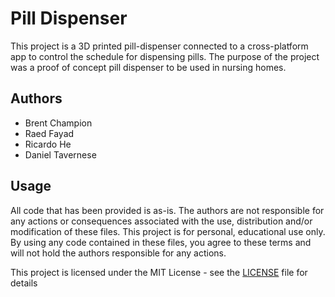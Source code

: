 # Pill Dispenser
This project is a 3D printed pill-dispenser connected to a cross-platform app to control the schedule for dispensing pills.
The purpose of the project was a proof of concept pill dispenser to be used in nursing homes.

## Authors
- Brent Champion
- Raed Fayad
- Ricardo He
- Daniel Tavernese

## Usage
All code that has been provided is as-is. The authors are not responsible for any actions or consequences associated with the use, distribution and/or modification of these files. This project is for personal, educational use only. By using any code contained in these files, you agree to these terms and will not hold the authors responsible for any actions.

This project is licensed under the MIT License - see the [LICENSE](https://github.com/bchampp/pill-dispenser/blob/master/LICENSE) file for details
